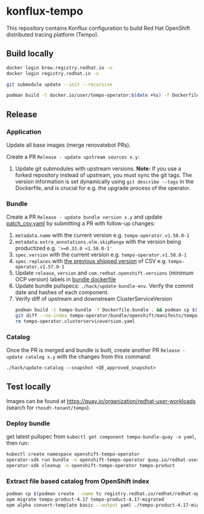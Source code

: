 # konflux-tempo

This repository contains Konflux configuration to build Red Hat OpenShift distributed tracing platform (Tempo).

## Build locally

```bash
docker login brew.registry.redhat.io -u
docker login registry.redhat.io -u

git submodule update --init --recursive

podman build -t docker.io/user/tempo-operator:$(date +%s) -f Dockerfile.operator
```

## Release
### Application
Update all base images (merge renovatebot PRs).

Create a PR `Release - update upstream sources x.y`:
1. Update git submodules with upstream versions.
  **Note:** If you use a forked repository instead of upstream, you must sync the git tags.
  The version information is set dynamically using `git describe --tags` in the Dockerfile, and is crucial for e.g. the upgrade process of the operator.

### Bundle
Create a PR `Release - update bundle version x.y` and update [patch_csv.yaml](./bundle-patch/patch_csv.yaml) by submitting a PR with follow-up changes:
1. `metadata.name` with the current version e.g. `tempo-operator.v1.58.0-1`
1. `metadata.extra_annotations.olm.skipRange` with the version being productized e.g. `'>=0.33.0 <1.58.0-1'`
1. `spec.version` with the current version e.g. `tempo-operator.v1.58.0-1`
1. `spec.replaces` with [the previous shipped version](https://catalog.redhat.com/software/containers/rhosdt/tempo-operator-bundle/642c3e0eacf1b5bdbba7654a) of CSV e.g. `tempo-operator.v1.57.0-1`
1. Update `release`, `version` and `com.redhat.openshift.versions` (minimum OCP version) labels in [bundle dockerfile](./Dockerfile.bundle)
1. Update bundle pullspecs: `./hack/update-bundle-env`. Verify the commit date and hashes of each component.
1. Verify diff of upstream and downstream ClusterServiceVersion
   ```bash
   podman build -t tempo-bundle -f Dockerfile.bundle . && podman cp $(podman create tempo-bundle):/manifests/tempo-operator.clusterserviceversion.yaml .
   git diff --no-index tempo-operator/bundle/openshift/manifests/tempo-operator.clusterserviceversion.yaml tempo-operator.clusterserviceversion.yaml
   rm tempo-operator.clusterserviceversion.yaml
   ```

### Catalog
Once the PR is merged and bundle is built, create another PR `Release - update catalog x.y` with the changes from this command:
```
./hack/update-catalog --snapshot <QE_approved_snapshot>
```


## Test locally

Images can be found at https://quay.io/organization/redhat-user-workloads (search for `rhosdt-tenant/tempo`).

### Deploy bundle

get latest pullspec from `kubectl get component tempo-bundle-quay -o yaml`, then run:
```bash
kubectl create namespace openshift-tempo-operator
operator-sdk run bundle -n openshift-tempo-operator quay.io/redhat-user-workloads/rhosdt-tenant/tempo/tempo-bundle-quay@sha256:7b3cde3d776981c8de5b394f26e560ecd25fad29f074b7ca7b11d89ebbdfc769
operator-sdk cleanup -n openshift-tempo-operator tempo-product
```

### Extract file based catalog from OpenShift index

```bash
podman cp $(podman create --name tc registry.redhat.io/redhat/redhat-operator-index:v4.17):/configs/tempo-product tempo-product-4.17 && podman rm tc
opm migrate tempo-product-4.17 tempo-product-4.17-migrated
opm alpha convert-template basic --output yaml ./tempo-product-4.17-migrated/tempo-product/catalog.json > catalog/catalog-template.yaml
```

